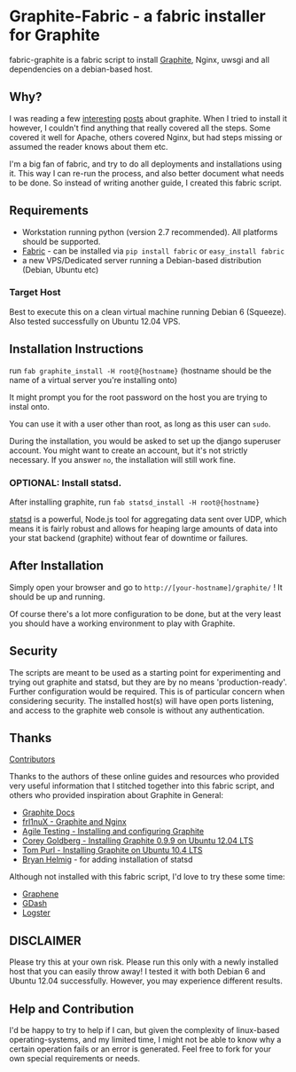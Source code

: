 # Graphite-Fabric - a fabric installer for Graphite

fabric-graphite is a fabric script to install [Graphite](http://graphite.wikidot.com/), Nginx, uwsgi and all dependencies on a debian-based host.

## Why?
I was reading a few [interesting](http://codeascraft.etsy.com/2011/02/15/measure-anything-measure-everything/) [posts](http://obfuscurity.com/Tags/Graphite) about graphite. When I tried to install it however, I couldn't find anything that really covered all the steps. Some covered it well for Apache, others covered Nginx, but had steps missing or assumed the reader knows about them etc.

I'm a big fan of fabric, and try to do all deployments and installations using it. This way I can re-run the process,
and also better document what needs to be done. So instead of writing another guide, I created this fabric script.

## Requirements

 * Workstation running python (version 2.7 recommended). All platforms should be supported.
 * [Fabric](http://docs.fabfile.org/en/1.4.1/index.html) - can be installed via `pip install fabric` or `easy_install fabric`
 * a new VPS/Dedicated server running a Debian-based distribution (Debian, Ubuntu etc)

### Target Host

Best to execute this on a clean virtual machine running Debian 6 (Squeeze).
Also tested successfully on Ubuntu 12.04 VPS.

## Installation Instructions 

run `fab graphite_install -H root@{hostname}` 
(hostname should be the name of a virtual server you're installing onto)

It might prompt you for the root password on the host you are trying to instal onto.

You can use it with a user other than root, as long as this user can `sudo`.

During the installation, you would be asked to set up the django superuser account. You might want to create an account,
but it's not strictly necessary. If you answer `no`, the installation will still work fine.

### **OPTIONAL:** Install statsd.

After installing graphite, run `fab statsd_install -H root@{hostname}`

[statsd](https://github.com/etsy/statsd/) is a powerful, Node.js tool for aggregating data sent over UDP, which means it is fairly robust and allows for heaping large amounts of data into your stat backend (graphite) without fear of downtime or failures.

## After Installation

Simply open your browser and go to `http://[your-hostname]/graphite/` ! It should be up and running.

Of course there's a lot more configuration to be done, but at the very least you should have a working environment to
play with Graphite.

## Security

The scripts are meant to be used as a starting point for experimenting and trying out graphite and statsd, but they are by no means 'production-ready'.
Further configuration would be required. This is of particular concern when considering security.
The installed host(s) will have open ports listening, and access to the graphite web console is without any authentication.

## Thanks

[Contributors](https://github.com/gingerlime/graphite-fabric/graphs/contributors)

Thanks to the authors of these online guides and resources who provided very useful information that I stitched together into this
fabric script, and others who provided inspiration about Graphite in General:

 * [Graphite Docs](http://readthedocs.org/docs/graphite/en/latest/install.html)
 * [frl1nuX - Graphite and Nginx](http://www.frlinux.eu/?p=199)
 * [Agile Testing - Installing and configuring Graphite](http://agiletesting.blogspot.de/2011/04/installing-and-configuring-graphite.html)
 * [Corey Goldberg - Installing Graphite 0.9.9 on Ubuntu 12.04 LTS](http://coreygoldberg.blogspot.de/2012/04/installing-graphite-099-on-ubuntu-1204.html)
 * [Tom Purl - Installing Graphite on Ubuntu 10.4 LTS](http://tompurl.com/2011/08/12/installing-graphite-on-ubuntu-10-4-lts/)
 * [Bryan Helmig](https://github.com/bryanhelmig) - for adding installation of statsd

Although not installed with this fabric script, I'd love to try these some time:
 * [Graphene](http://jondot.github.com/graphene/)
 * [GDash](https://github.com/ripienaar/gdash)
 * [Logster](https://github.com/etsy/logster)

## DISCLAIMER

Please try this at your own risk. Please run this only with a newly installed host that you can easily throw away!
I tested it with both Debian 6 and Ubuntu 12.04 successfully. However, you may experience different results.

## Help and Contribution

I'd be happy to try to help if I can, but given the complexity of linux-based operating-systems, and my limited time, I might not be able to
know why a certain operation fails or an error is generated. Feel free to fork for your own special requirements or needs.
